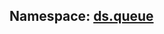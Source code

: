 ## **Namespace: <a href="https://github.com/LiveTex/Node-Polina/tree/public/docs/Node-Polina/ds/namespaces/ds.queue/ds.queue.md">ds.queue</a>**

 










